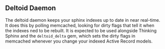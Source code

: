 ## Deltoid Daemon

The deltoid daemon keeps your sphinx indexes up to date in near real-time. It does this by polling memcached, looking 
for dirty flags that tell it when the indexes ned to be rebuilt. It is expected to be used alongside Thinking Sphinx and the `deltoid_delta` gem, which sets the dirty flags in memcached whenever you change your indexed Active Record models.


